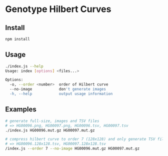 # Genotype Hilbert Curves

## Install

```bash
npm install
```

## Usage

```bash
./index.js --help
Usage: index [options] <files...>

Options:
  -o, --order <number>  order of Hilbert curve
  --no-image            don't generate images
  -h, --help            output usage information
```

## Examples

```bash
# generate full-size, images and TSV files
# => HG00096.png, HG00097.png, HG00096.tsv, HG00097.tsv
./index.js HG00096.mut.gz HG00097.mut.gz

# compress hilbert curve to order 7 (128x128) and only generate TSV files
# => HG00096.128x128.tsv, HG00097.128x128.tsv
/index.js --order 7 --no-image HG00096.mut.gz HG00097.mut.gz
```

